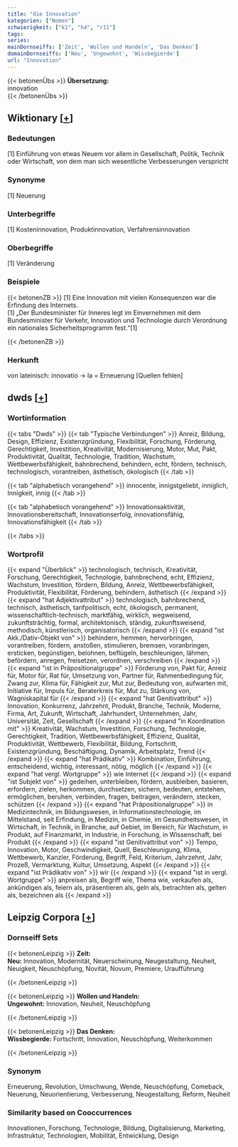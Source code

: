 ```yaml
---
title: "die Innovation"
kategorien: ["Nomen"]
schwierigkeit: ["k1", "h4", "r11"]
tags:
series:
mainDornseiffs: ['Zeit', 'Wollen und Handeln', 'Das Denken']
domainDornseiffs: ['Neu', 'Ungewohnt', 'Wissbegierde']
url: "Innovation"
---
```


{{< betonenÜbs >}}
**Übersetzung:**  
innovation  
{{< /betonenÜbs >}}

## Wiktionary [[+](https://de.wiktionary.org/wiki/Innovation)]

### Bedeutungen
[1] Einführung von etwas Neuem vor allem in Gesellschaft, Politik, Technik oder Wirtschaft, von dem man sich wesentliche Verbesserungen verspricht  

### Synonyme
[1] Neuerung  

### Unterbegriffe
[1] Kosteninnovation, Produktinnovation, Verfahrensinnovation  

### Oberbegriffe
[1] Veränderung  

### Beispiele
{{< betonenZB >}}
[1] Eine Innovation mit vielen Konsequenzen war die Erfindung des Internets.  
[1] „Der Bundesminister für Inneres legt im Einvernehmen mit dem Bundesminister für Verkehr, Innovation und Technologie durch Verordnung ein nationales Sicherheitsprogramm fest.“[1]  

{{< /betonenZB >}}
### Herkunft
von lateinisch: innovatio → la = Erneuerung [Quellen fehlen]  



## dwds [[+](https://www.dwds.de/wb/Innovation)]

### Wortinformation
{{< tabs "Dwds" >}}
{{< tab "Typische Verbindungen" >}}
Anreiz, Bildung, Design, Effizienz, Existenzgründung, Flexibilität, Forschung, Förderung, Gerechtigkeit, Investition, Kreativität, Modernisierung, Motor, Mut, Pakt, Produktivität, Qualität, Technologie, Tradition, Wachstum, Wettbewerbsfähigkeit, bahnbrechend, behindern, echt, fördern, technisch, technologisch, vorantreiben, ästhetisch, ökologisch
{{< /tab >}}

{{< tab "alphabetisch vorangehend" >}}
innocente, innigstgeliebt, inniglich, Innigkeit, innig
{{< /tab >}}

{{< tab "alphabetisch vorangehend" >}}
Innovationsaktivität, Innovationsbereitschaft, Innovationserfolg, innovationsfähig, Innovationsfähigkeit
{{< /tab >}}

{{< /tabs >}}

### Wortprofil
{{< expand "Überblick" >}} technologisch, technisch, Kreativität, Forschung, Gerechtigkeit, Technologie, bahnbrechend, echt, Effizienz, Wachstum, Investition, fördern, Bildung, Anreiz, Wettbewerbsfähigkeit, Produktivität, Flexibilität, Förderung, behindern, ästhetisch {{< /expand >}}
{{< expand "hat Adjektivattribut" >}} technologisch, bahnbrechend, technisch, ästhetisch, tarifpolitisch, echt, ökologisch, permanent, wissenschaftlich-technisch, marktfähig, wirklich, wegweisend, zukunftsträchtig, formal, architektonisch, ständig, zukunftsweisend, methodisch, künstlerisch, organisatorisch {{< /expand >}}
{{< expand "ist Akk./Dativ-Objekt von" >}} behindern, hemmen, hervorbringen, vorantreiben, fördern, anstoßen, stimulieren, bremsen, voranbringen, ersticken, begünstigen, belohnen, beflügeln, beschleunigen, lähmen, befördern, anregen, freisetzen, verordnen, verschreiben {{< /expand >}}
{{< expand "ist in Präpositionalgruppe" >}} Förderung von, Pakt für, Anreiz für, Motor für, Rat für, Umsetzung von, Partner für, Rahmenbedingung für, Zwang zur, Klima für, Fähigkeit zur, Mut zur, Bedeutung von, aufwarten mit, Initiative für, Impuls für, Beraterkreis für, Mut zu, Stärkung von, Wagniskapital für {{< /expand >}}
{{< expand "hat Genitivattribut" >}} Innovation, Konkurrenz, Jahrzehnt, Produkt, Branche, Technik, Moderne, Firma, Art, Zukunft, Wirtschaft, Jahrhundert, Unternehmen, Jahr, Universität, Zeit, Gesellschaft {{< /expand >}}
{{< expand "in Koordination mit" >}} Kreativität, Wachstum, Investition, Forschung, Technologie, Gerechtigkeit, Tradition, Wettbewerbsfähigkeit, Effizienz, Qualität, Produktivität, Wettbewerb, Flexibilität, Bildung, Fortschritt, Existenzgründung, Beschäftigung, Dynamik, Arbeitsplatz, Trend {{< /expand >}}
{{< expand "hat Prädikativ" >}} Kombination, Einführung, entscheidend, wichtig, interessant, nötig, möglich {{< /expand >}}
{{< expand "hat vergl. Wortgruppe" >}} wie Internet {{< /expand >}}
{{< expand "ist Subjekt von" >}} gedeihen, unterbleiben, fördern, ausbleiben, basieren, erfordern, zielen, herkommen, durchsetzen, sichern, bedeuten, entstehen, ermöglichen, beruhen, verbinden, fragen, beitragen, verändern, stecken, schützen {{< /expand >}}
{{< expand "hat Präpositionalgruppe" >}} in Medizintechnik, im Bildungswesen, in Informationstechnologie, im Mittelstand, seit Erfindung, in Medizin, in Chemie, im Gesundheitswesen, in Wirtschaft, in Technik, in Branche, auf Gebiet, im Bereich, für Wachstum, in Produkt, auf Finanzmarkt, in Industrie, in Forschung, in Wissenschaft, bei Produkt {{< /expand >}}
{{< expand "ist Genitivattribut von" >}} Tempo, Innovation, Motor, Geschwindigkeit, Quell, Beschleunigung, Klima, Wettbewerb, Kanzler, Förderung, Begriff, Feld, Kriterium, Jahrzehnt, Jahr, Prozeß, Vermarktung, Kultur, Umsetzung, Aspekt {{< /expand >}}
{{< expand "ist Prädikativ von" >}} wir {{< /expand >}}
{{< expand "ist in vergl. Wortgruppe" >}} anpreisen als, Begriff wie, Thema wie, verkaufen als, ankündigen als, feiern als, präsentieren als, geln als, betrachten als, gelten als, bezeichnen als {{< /expand >}}

## Leipzig Corpora [[+](https://corpora.uni-leipzig.de/en/res?word=Innovation&corpusId=deu_newscrawl-public_2018)]

### Dornseiff Sets
{{< betonenLeipzig >}}
**Zeit:**  
**Neu:** Innovation, Modernität, Neuerscheinung, Neugestaltung, Neuheit, Neuigkeit, Neuschöpfung, Novität, Novum, Premiere, Uraufführung  

{{< /betonenLeipzig >}}


{{< betonenLeipzig >}}
**Wollen und Handeln:**  
**Ungewohnt:** Innovation, Neuheit, Neuschöpfung  

{{< /betonenLeipzig >}}


{{< betonenLeipzig >}}
**Das Denken:**  
**Wissbegierde:** Fortschritt, Innovation, Neuschöpfung, Weiterkommen  

{{< /betonenLeipzig >}}

### Synonym
Erneuerung, Revolution, Umschwung, Wende, Neuschöpfung, Comeback, Neuerung, Neuorientierung, Verbesserung, Neugestaltung, Reform, Neuheit


### Similarity based on Cooccurrences
Innovationen, Forschung, Technologie, Bildung, Digitalisierung, Marketing, Infrastruktur, Technologien, Mobilität, Entwicklung, Design

